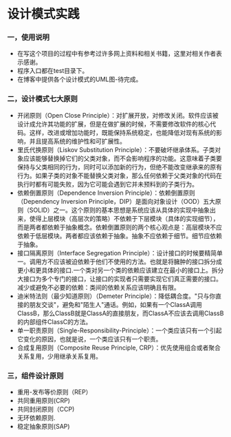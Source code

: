 # 设计模式实践

### 一，使用说明
- 在写这个项目的过程中有参考过许多网上资料和相关书籍，这里对相关作者表示感谢。
- 程序入口都在test目录下。
- 在博客中提供各个设计模式的UML图-待完成。

### 二，设计模式七大原则
- 开闭原则（Open Close Principle）：对扩展开放，对修改关闭。软件应该被设计成允许其功能的扩展，但是在做扩展的时候，不需要修改软件的核心代码。这样，改进或增加功能时，既能保持系统稳定，也能降低对现有系统的影响，并且提高系统的维护性和可扩展性。
- 里氏代换原则（Liskov Substitution Principle）：不要破坏继承体系。子类对象应该能够替换掉它们的父类对象，而不会影响程序的功能。这意味着子类要保持与父类相同的行为，同时可以添加新的行为，但绝不能改变继承来的原有行为。如果子类的对象不能替换父类对象，那么任何依赖于父类对象的代码在执行时都有可能失败，因为它可能会遇到它并未预料到的子类行为。
- 依赖倒置原则（Dependence Inversion Principle）：依赖倒置原则（Dependency Inversion Principle，DIP）是面向对象设计（OOD）五大原则（SOLID）之一。这个原则的基本思想是系统应该从具体的实现中抽象出来，使得上层模块（高层次的策略）不依赖于下层模块（具体的实现细节），而是两者都依赖于抽象概念。依赖倒置原则的两个核心观点是：高层模块不应依赖于低层模块。两者都应该依赖于抽象。抽象不应依赖于细节。细节应依赖于抽象。
- 接口隔离原则（Interface Segregation Principle）：设计接口的时候要精简单一。调用方不应该被迫依赖于他们不使用的方法。也就是将臃肿的接口拆分成更小和更具体的接口.一个类对另一个类的依赖应该建立在最小的接口上。拆分大接口为多个专门的接口，让接口的实现者只需要实现它们真正需要的接口。减少或避免不必要的依赖：类间的依赖关系应该明确且有限。
- 迪米特法则（最少知道原则）（Demeter Principle）：降低耦合度。"只与你直接的朋友交谈"，避免和"陌生人"通话。例如，如果有一个ClassA调用ClassB，那么ClassB就是ClassA的直接朋友，而ClassA不应该去调用ClassB的内部组件ClassC的方法。
- 单一职责原则（Single-Responsibility-Principle）：一个类应该只有一个引起它变化的原因，也就是说，一个类应该只有一个职责。
- 合成复用原则（Composite Reuse Principle, CRP）：优先使用组合或者聚合关系复用，少用继承关系复用。

### 三，组件设计原则

- 重用-发布等价原则（REP）
- 共同重用原则(CRP)
- 共同封闭原则（CCP)
- 无环依赖原则.
- 稳定抽象原则(SAP)

